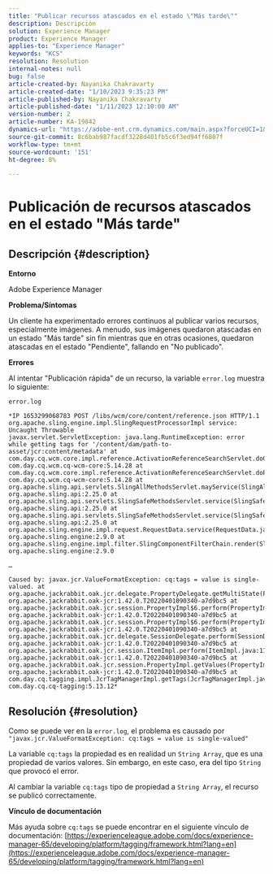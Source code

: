 ```yaml
---
title: "Publicar recursos atascados en el estado \"Más tarde\""
description: Descripción
solution: Experience Manager
product: Experience Manager
applies-to: "Experience Manager"
keywords: "KCS"
resolution: Resolution
internal-notes: null
bug: false
article-created-by: Nayanika Chakravarty
article-created-date: "1/10/2023 9:35:23 PM"
article-published-by: Nayanika Chakravarty
article-published-date: "1/11/2023 12:10:00 AM"
version-number: 2
article-number: KA-19842
dynamics-url: "https://adobe-ent.crm.dynamics.com/main.aspx?forceUCI=1&pagetype=entityrecord&etn=knowledgearticle&id=a8a206ad-2e91-ed11-aad1-6045bd0063aa"
source-git-commit: 8c6bab987facdf3228d401fb5c6f3ed94ff6807f
workflow-type: tm+mt
source-wordcount: '151'
ht-degree: 8%

---
```


# Publicación de recursos atascados en el estado &quot;Más tarde&quot;

## Descripción {#description}


<b>Entorno</b>

Adobe Experience Manager

<b>Problema/Síntomas</b>

Un cliente ha experimentado errores continuos al publicar varios recursos, especialmente imágenes. A menudo, sus imágenes quedaron atascadas en un estado &quot;Más tarde&quot; sin fin mientras que en otras ocasiones, quedaron atascadas en el estado &quot;Pendiente&quot;, fallando en &quot;No publicado&quot;.

<b>Errores</b>

Al intentar &quot;Publicación rápida&quot; de un recurso, la variable `error.log` muestra lo siguiente:

`error.log`


```
*IP 1653299068783 POST /libs/wcm/core/content/reference.json HTTP/1.1 org.apache.sling.engine.impl.SlingRequestProcessorImpl service: Uncaught Throwable
javax.servlet.ServletException: java.lang.RuntimeException: error while getting tags for '/content/dam/path-to-asset/jcr:content/metadata' at com.day.cq.wcm.core.impl.reference.ActivationReferenceSearchServlet.doGet(ActivationReferenceSearchServlet.java:140) com.day.cq.wcm.cq-wcm-core:5.14.28 at com.day.cq.wcm.core.impl.reference.ActivationReferenceSearchServlet.doPost(ActivationReferenceSearchServlet.java:100) com.day.cq.wcm.cq-wcm-core:5.14.28 at org.apache.sling.api.servlets.SlingAllMethodsServlet.mayService(SlingAllMethodsServlet.java:146) org.apache.sling.api:2.25.0 at org.apache.sling.api.servlets.SlingSafeMethodsServlet.service(SlingSafeMethodsServlet.java:342) org.apache.sling.api:2.25.0 at org.apache.sling.api.servlets.SlingSafeMethodsServlet.service(SlingSafeMethodsServlet.java:374) org.apache.sling.api:2.25.0 at org.apache.sling.engine.impl.request.RequestData.service(RequestData.java:583) org.apache.sling.engine:2.9.0 at org.apache.sling.engine.impl.filter.SlingComponentFilterChain.render(SlingComponentFilterChain.java:45) org.apache.sling.engine:2.9.0

…

Caused by: javax.jcr.ValueFormatException: cq:tags = value is single-valued. at org.apache.jackrabbit.oak.jcr.delegate.PropertyDelegate.getMultiState(PropertyDelegate.java:137) org.apache.jackrabbit.oak-jcr:1.42.0.T20220401090340-a7d9bc5 at org.apache.jackrabbit.oak.jcr.session.PropertyImpl$6.perform(PropertyImpl.java:266) org.apache.jackrabbit.oak-jcr:1.42.0.T20220401090340-a7d9bc5 at org.apache.jackrabbit.oak.jcr.session.PropertyImpl$6.perform(PropertyImpl.java:261) org.apache.jackrabbit.oak-jcr:1.42.0.T20220401090340-a7d9bc5 at org.apache.jackrabbit.oak.jcr.delegate.SessionDelegate.perform(SessionDelegate.java:210) org.apache.jackrabbit.oak-jcr:1.42.0.T20220401090340-a7d9bc5 at org.apache.jackrabbit.oak.jcr.session.ItemImpl.perform(ItemImpl.java:112) org.apache.jackrabbit.oak-jcr:1.42.0.T20220401090340-a7d9bc5 at org.apache.jackrabbit.oak.jcr.session.PropertyImpl.getValues(PropertyImpl.java:261) org.apache.jackrabbit.oak-jcr:1.42.0.T20220401090340-a7d9bc5 at com.day.cq.tagging.impl.JcrTagManagerImpl.getTags(JcrTagManagerImpl.java:797) com.day.cq.cq-tagging:5.13.12*
```



## Resolución {#resolution}


Como se puede ver en la `error.log`, el problema es causado por `"javax.jcr.ValueFormatException: cq:tags = value is single-valued"`

La variable `cq:tags` la propiedad es en realidad un ``String Array``, que es una propiedad de varios valores. Sin embargo, en este caso, era del tipo ``String`` que provocó el error.

Al cambiar la variable `cq:tags` tipo de propiedad a ``String Array``, el recurso se publicó correctamente.

<b>Vínculo de documentación</b>

Más ayuda sobre `cq:tags` se puede encontrar en el siguiente vínculo de documentación:
[https://experienceleague.adobe.com/docs/experience-manager-65/developing/platform/tagging/framework.html?lang=en](https://experienceleague.adobe.com/docs/experience-manager-65/developing/platform/tagging/framework.html?lang=en)
